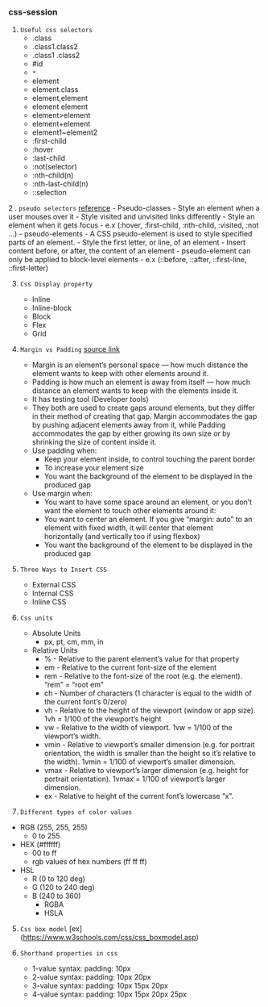 ### css-session

1. `Useful css selectors` 
    - .class
    - .class1.class2
    - .class1 .class2
    - #id
    - `*`
    - element
    - element.class
    - element,element
    - element element
    - element>element
    - element+element
    - element1~element2
    - :first-child
    - :hover
    - :last-child
    - :not(selector)
    - :nth-child(n)
    - :nth-last-child(n)
    - ::selection
 
2 . `pseudo selectors` [reference](https://www.w3schools.com/css/css_pseudo_classes.asp)
    - Pseudo-classes
        - Style an element when a user mouses over it
        - Style visited and unvisited links differently
        - Style an element when it gets focus
        - e.x (:hover, :first-child, :nth-child, :visited, :not ...)
    - pseudo-elements
        - A CSS pseudo-element is used to style specified parts of an element.
        - Style the first letter, or line, of an element
        - Insert content before, or after, the content of an element
        - pseudo-element can only be applied to block-level elements
        - e.x (::before, ::after, ::first-line, ::first-letter)
        
3. `Css Display property`
    - Inline
    - Inline-block
    - Block
    - Flex
    - Grid
3. `Margin vs Padding`  [source link](https://medium.com/frontendshortcut/margin-vs-padding-c1fc8ea8bfaf)
    - Margin is an element’s personal space — how much distance the element wants to keep with other elements around it.
    - Padding is how much an element is away from itself — how much distance an element wants to keep with the elements inside it.
    - It has testing tool (Developer tools)
    - They both are used to create gaps around elements, but they differ in their method of creating that gap. Margin accommodates the          gap by pushing adjacent elements away from it, while Padding accommodates the gap by either growing its own size or by shrinking        the size of content inside it.
    - Use padding when:
        - Keep your element inside, to control touching the parent border
        - To increase your element size
        - You want the background of the element to be displayed in the produced gap
     - Use margin when:
        - You want to have some space around an element, or you don’t want the element to touch other elements around it:
        - You want to center an element. If you give “margin: auto” to an element with fixed width, it will center that element  
          horizontally (and vertically too if using flexbox)
        - You want the background of the element to be displayed in the produced gap
    
3. `Three Ways to Insert CSS`
    - External CSS
    - Internal CSS
    - Inline CSS

3. `Css units` 
    - Absolute Units
        - px, pt, cm, mm, in
    - Relative Units
       - % - Relative to the parent element’s value for that property
       - em	- Relative to the current font-size of the element
       - rem - Relative to the font-size of the root (e.g. the <html> element). “rem” = “root em”
       - ch	- Number of characters (1 character is equal to the width of the current font’s 0/zero)
       - vh	- Relative to the height of the viewport (window or app size). 1vh = 1/100 of the viewport’s height
       - vw	- Relative to the width of viewport. 1vw = 1/100 of the viewport’s width.
       - vmin - Relative to viewport’s smaller dimension (e.g. for portrait orientation, the width is smaller than the height so it’s            relative to the width). 1vmin = 1/100 of viewport’s smaller dimension.
       - vmax - Relative to viewport’s larger dimension (e.g. height for portrait orientation). 1vmax = 1/100 of viewport’s larger                 dimension.
       - ex - Relative to height of the current font’s lowercase “x”.

4. `Different types of color values`
- RGB (255, 255, 255)
  - 0 to 255
- HEX (#ffffff)
  - 00 to ff 
  - rgb values of hex numbers (ff ff ff)
- HSL 
  - R (0 to 120 deg)
  - G (120 to 240 deg)
  - B (240 to 360)
    - RGBA
    - HSLA
    
5. `Css box model` [ex] (https://www.w3schools.com/css/css_boxmodel.asp)

6. `Shorthand properties in css`
    - 1-value syntax: padding: 10px
    - 2-value syntax: padding: 10px 20px
    - 3-value syntax: padding: 10px 15px 20px
    - 4-value syntax: padding: 10px 15px 20px 25px
    

